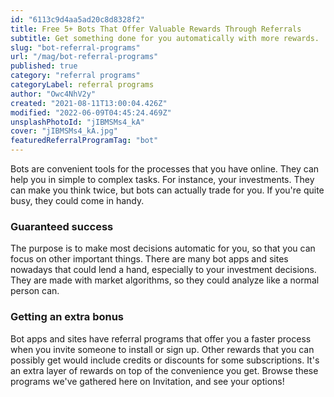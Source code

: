 ```yaml
---
id: "6113c9d4aa5ad20c8d8328f2"
title: Free 5+ Bots That Offer Valuable Rewards Through Referrals
subtitle: Get something done for you automatically with more rewards.
slug: "bot-referral-programs"
url: "/mag/bot-referral-programs"
published: true
category: "referral programs"
categoryLabel: referral programs
author: "Owc4NhV2y"
created: "2021-08-11T13:00:04.426Z"
modified: "2022-06-09T04:45:24.469Z"
unsplashPhotoId: "jIBMSMs4_kA"
cover: "jIBMSMs4_kA.jpg"
featuredReferralProgramTag: "bot"
---
```

Bots are convenient tools for the processes that you have online. They can help you in simple to complex tasks. For instance, your investments. They can make you think twice, but bots can actually trade for you. If you're quite busy, they could come in handy.

### **Guaranteed success**

The purpose is to make most decisions automatic for you, so that you can focus on other important things. There are many bot apps and sites nowadays that could lend a hand, especially to your investment decisions. They are made with market algorithms, so they could analyze like a normal person can.

### **Getting an extra bonus**

Bot apps and sites have referral programs that offer you a faster process when you invite someone to install or sign up. Other rewards that you can possibly get would include credits or discounts for some subscriptions. It's an extra layer of rewards on top of the convenience you get. Browse these programs we've gathered here on Invitation, and see your options!